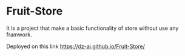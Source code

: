 # Fruit-Store

It is a project that make a basic functionality of store without use any framwork.

Deployed on this link https://dz-ai.github.io/Fruit-Store/
